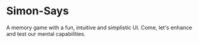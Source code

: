 # Simon-Says
A memory game with a fun, intuitive and simplistic UI. Come, let's enhance and test our mental capabilities.
